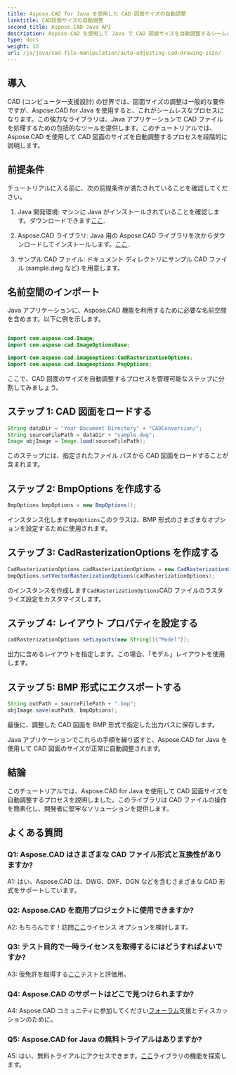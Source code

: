 ```yaml
---
title: Aspose.CAD for Java を使用した CAD 図面サイズの自動調整
linktitle: CAD図面サイズの自動調整
second_title: Aspose.CAD Java API
description: Aspose.CAD を使用して Java で CAD 図面サイズを自動調整するシームレスなプロセスを確認してください。 CAD ファイルを効率的に操作するには、ステップバイステップのガイドに従ってください。
type: docs
weight: 13
url: /ja/java/cad-file-manipulation/auto-adjusting-cad-drawing-size/
---
```

## 導入

CAD (コンピューター支援設計) の世界では、図面サイズの調整は一般的な要件ですが、Aspose.CAD for Java を使用すると、これがシームレスなプロセスになります。この強力なライブラリは、Java アプリケーションで CAD ファイルを処理するための包括的なツールを提供します。このチュートリアルでは、Aspose.CAD を使用して CAD 図面のサイズを自動調整するプロセスを段階的に説明します。

## 前提条件

チュートリアルに入る前に、次の前提条件が満たされていることを確認してください。

1.  Java 開発環境: マシンに Java がインストールされていることを確認します。ダウンロードできます[ここ](https://www.java.com/en/download/).

2. Aspose.CAD ライブラリ: Java 用の Aspose.CAD ライブラリを次からダウンロードしてインストールします。[ここ](https://releases.aspose.com/cad/java/).

3. サンプル CAD ファイル: ドキュメント ディレクトリにサンプル CAD ファイル (sample.dwg など) を用意します。

## 名前空間のインポート

Java アプリケーションに、Aspose.CAD 機能を利用するために必要な名前空間を含めます。以下に例を示します。

```java

import com.aspose.cad.Image;
import com.aspose.cad.ImageOptionsBase;

import com.aspose.cad.imageoptions.CadRasterizationOptions;
import com.aspose.cad.imageoptions.PngOptions;
```

ここで、CAD 図面のサイズを自動調整するプロセスを管理可能なステップに分割してみましょう。

## ステップ 1: CAD 図面をロードする

```java
String dataDir = "Your Document Directory" + "CADConversion/";
String sourceFilePath = dataDir + "sample.dwg";
Image objImage = Image.load(sourceFilePath);
```

このステップには、指定されたファイル パスから CAD 図面をロードすることが含まれます。

## ステップ 2: BmpOptions を作成する

```java
BmpOptions bmpOptions = new BmpOptions();
```

インスタンス化します`BmpOptions`このクラスは、BMP 形式のさまざまなオプションを設定するために使用されます。

## ステップ 3: CadRasterizationOptions を作成する

```java
CadRasterizationOptions cadRasterizationOptions = new CadRasterizationOptions();
bmpOptions.setVectorRasterizationOptions(cadRasterizationOptions);
```

のインスタンスを作成します`CadRasterizationOptions`CAD ファイルのラスタライズ設定をカスタマイズします。

## ステップ 4: レイアウト プロパティを設定する

```java
cadRasterizationOptions.setLayouts(new String[]{"Model"});
```

出力に含めるレイアウトを指定します。この場合、「モデル」レイアウトを使用します。

## ステップ 5: BMP 形式にエクスポートする

```java
String outPath = sourceFilePath + ".bmp";
objImage.save(outPath, bmpOptions);
```

最後に、調整した CAD 図面を BMP 形式で指定した出力パスに保存します。

Java アプリケーションでこれらの手順を繰り返すと、Aspose.CAD for Java を使用して CAD 図面のサイズが正常に自動調整されます。

## 結論

このチュートリアルでは、Aspose.CAD for Java を使用して CAD 図面サイズを自動調整するプロセスを説明しました。このライブラリは CAD ファイルの操作を簡素化し、開発者に堅牢なソリューションを提供します。

## よくある質問

### Q1: Aspose.CAD はさまざまな CAD ファイル形式と互換性がありますか?

A1: はい、Aspose.CAD は、DWG、DXF、DGN などを含むさまざまな CAD 形式をサポートしています。

### Q2: Aspose.CAD を商用プロジェクトに使用できますか?

 A2: もちろんです！訪問[ここ](https://purchase.aspose.com/buy)ライセンス オプションを検討します。

### Q3: テスト目的で一時ライセンスを取得するにはどうすればよいですか?

 A3: 仮免許を取得する[ここ](https://purchase.aspose.com/temporary-license/)テストと評価用。

### Q4: Aspose.CAD のサポートはどこで見つけられますか?

A4: Aspose.CAD コミュニティに参加してください[フォーラム](https://forum.aspose.com/c/cad/19)支援とディスカッションのために。

### Q5: Aspose.CAD for Java の無料トライアルはありますか?

 A5: はい、無料トライアルにアクセスできます。[ここ](https://releases.aspose.com/)ライブラリの機能を探索します。